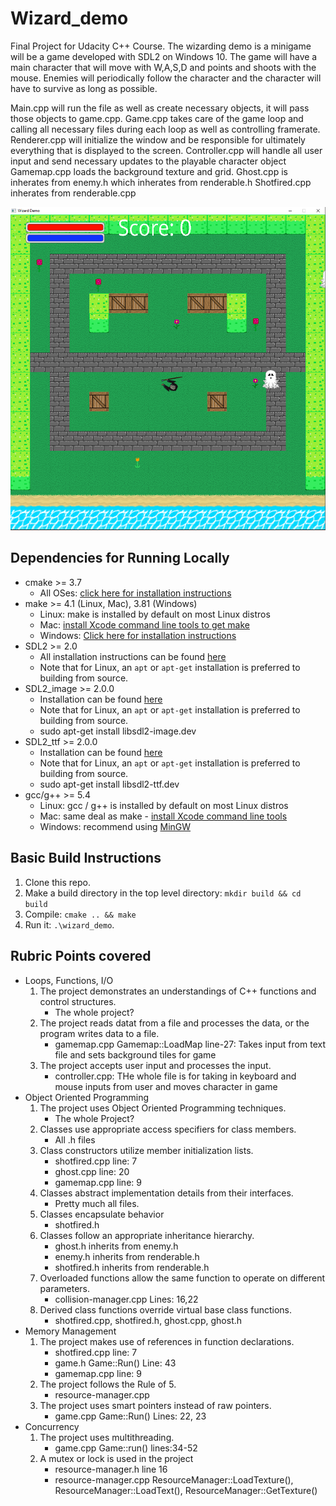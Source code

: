 # Wizard_demo
 Final Project for Udacity C++ Course. The wizarding demo is a minigame will be a game developed with SDL2 on Windows 10.
 The game will have a main character that will move with W,A,S,D and points and shoots with the mouse.
 Enemies will periodically follow the character and the character will have to survive as long as possible.

 Main.cpp will run the file as well as create necessary objects, it will pass those objects to game.cpp.
 Game.cpp takes care of the game loop and calling all necessary files during each loop as well as controlling framerate.
 Renderer.cpp will initialize the window and be responsible for ultimately everything that is displayed to the screen.
 Controller.cpp will handle all user input and send necessary updates to the playable character object
 Gamemap.cpp loads the background texture and grid.
 Ghost.cpp is inherates from enemy.h which inherates from renderable.h
 Shotfired.cpp inherates from renderable.cpp

![test](/Images/Preview.PNG)

## Dependencies for Running Locally
* cmake >= 3.7
  * All OSes: [click here for installation instructions](https://cmake.org/install/)
* make >= 4.1 (Linux, Mac), 3.81 (Windows)
  * Linux: make is installed by default on most Linux distros
  * Mac: [install Xcode command line tools to get make](https://developer.apple.com/xcode/features/)
  * Windows: [Click here for installation instructions](http://gnuwin32.sourceforge.net/packages/make.htm)
* SDL2 >= 2.0
  * All installation instructions can be found [here](https://wiki.libsdl.org/Installation)
  * Note that for Linux, an `apt` or `apt-get` installation is preferred to building from source.
* SDL2_image >= 2.0.0
  * Installation can be found [here](https://www.libsdl.org/projects/SDL_image/)
  * Note that for Linux, an `apt` or `apt-get` installation is preferred to building from source.
  * sudo apt-get install libsdl2-image.dev
* SDL2_ttf >= 2.0.0
  * Installation can be found [here](https://www.libsdl.org/projects/SDL_ttf/)
  * Note that for Linux, an `apt` or `apt-get` installation is preferred to building from source.
  * sudo apt-get install libsdl2-ttf.dev
* gcc/g++ >= 5.4
  * Linux: gcc / g++ is installed by default on most Linux distros
  * Mac: same deal as make - [install Xcode command line tools](https://developer.apple.com/xcode/features/)
  * Windows: recommend using [MinGW](http://www.mingw.org/)

## Basic Build Instructions

1. Clone this repo.
2. Make a build directory in the top level directory: `mkdir build && cd build`
3. Compile: `cmake .. && make`
4. Run it: `.\wizard_demo`.

## Rubric Points covered

* Loops, Functions, I/O
  1. The project demonstrates an understandings of C++ functions and control structures.
        - The whole project?
  2. The project reads datat from a file and processes the data, or the program writes data to a file.
        - gamemap.cpp Gamemap::LoadMap line-27: Takes input from text file and sets background tiles for game
  3. The project accepts user input and processes the input.
        - controller.cpp: THe whole file is for taking in keyboard and mouse inputs from user and moves character in game
* Object Oriented Programming
  1. The project uses Object Oriented Programming techniques.
        - The whole Project?
  2. Classes use appropriate access specifiers for class members.
        - All .h files
  3. Class constructors utilize member initialization lists.
        - shotfired.cpp line: 7
        - ghost.cpp line: 20
        - gamemap.cpp line: 9
  4. Classes abstract implementation details from their interfaces.
        - Pretty much all files.
  5. Classes encapsulate behavior
        - shotfired.h
  6. Classes follow an appropriate inheritance hierarchy.
        - ghost.h inherits from enemy.h
        - enemy.h inherits from renderable.h
        - shotfired.h inherits from renderable.h
  7. Overloaded functions allow the same function to operate on different parameters.
        - collision-manager.cpp Lines: 16,22
  8. Derived class functions override virtual base class functions.
        - shotfired.cpp, shotfired.h, ghost.cpp, ghost.h
* Memory Management
  1. The project makes use of references in function declarations.
        - shotfired.cpp line: 7
        - game.h Game::Run() Line: 43
        - gamemap.cpp line: 9
  2. The project follows the Rule of 5.
        - resource-manager.cpp
  3. The project uses smart pointers instead of raw pointers.
        - game.cpp Game::Run() Lines: 22, 23
* Concurrency
  1. The project uses multithreading.
        - game.cpp Game::run() lines:34-52
  2. A mutex or lock is used in the project
        - resource-manager.h line 16
        - resource-manager.cpp ResourceManager::LoadTexture(), ResourceManager::LoadText(), ResourceManager::GetTexture()
